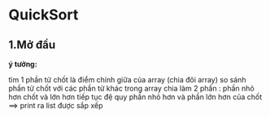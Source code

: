 # QuickSort


 ## 1.Mở đầu
 
**ý tưởng:**

tìm 1 phần tử chốt là điểm chính giữa của array (chia đôi array)
so sánh phần tử chốt với các phần tử khác trong array 
chia làm 2 phần : phần nhỏ hơn chốt và lớn hơn 
tiếp tục đệ quy phần nhỏ hơn và phần lớn hơn của chốt 
==> print ra list được sắp xếp


